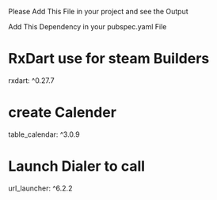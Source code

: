 Please Add This File in your project and see the Output 

Add This Dependency in your pubspec.yaml File 
  # RxDart use for steam Builders
  rxdart: ^0.27.7
  # create Calender
  table_calendar: ^3.0.9
  # Launch Dialer to call
  url_launcher: ^6.2.2
